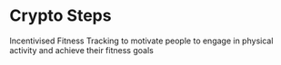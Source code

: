 # Crypto Steps
Incentivised Fitness Tracking to motivate people to engage in physical activity and achieve their fitness goals
